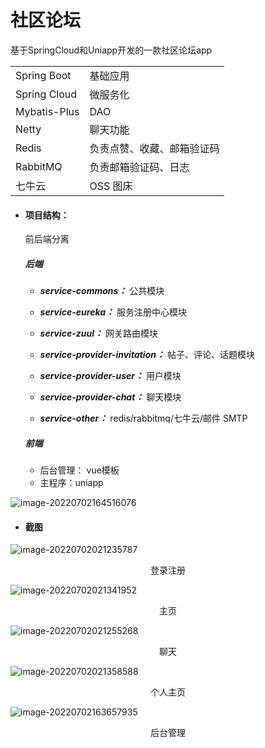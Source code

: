 # 社区论坛

基于SpringCloud和Uniapp开发的一款社区论坛app

|              |                            |
| ------------ | -------------------------- |
| Spring Boot  | 基础应用                   |
| Spring Cloud | 微服务化                   |
| Mybatis-Plus | DAO                        |
| Netty        | 聊天功能                   |
| Redis        | 负责点赞、收藏、邮箱验证码 |
| RabbitMQ     | 负责邮箱验证码、日志       |
| 七牛云       | OSS 图床                   |

- #### 项目结构：

   前后端分离

  ##### 后端

  - ***service-commons：*** 公共模块

  - ***service-eureka：*** 服务注册中心模块

  - ***service-zuul：*** 网关路由模块

  - ***service-provider-invitation：*** 帖子、评论、话题模块

  - ***service-provider-user：*** 用户模块

  - ***service-provider-chat：*** 聊天模块

  - ***service-other：*** redis/rabbitmq/七牛云/邮件 SMTP
  
  ##### 前端
  
  - 后台管理： vue模板
  - 主程序：uniapp
  
  


![image-20220702164516076](https://fastly.jsdelivr.net/gh/Hexyan/blobimge/img/202207021645118.png)

- #### 截图

![image-20220702021235787](https://fastly.jsdelivr.net/gh/Hexyan/blobimge//img/image-20220702021235787.png)

<div align = "center">登录注册</div>

![image-20220702021341952](https://fastly.jsdelivr.net/gh/Hexyan/blobimge//img/image-20220702021341952.png)

<div align = "center">主页</div>

![image-20220702021255268](https://fastly.jsdelivr.net/gh/Hexyan/blobimge/img/image-20220702021255268.png)

<div align = "center">聊天</div>

![image-20220702021358588](https://fastly.jsdelivr.net/gh/Hexyan/blobimge/img/image-20220702021358588.png)

<div align = "center">个人主页</div>

![image-20220702163657935](https://fastly.jsdelivr.net/gh/Hexyan/blobimge/img/202207021636970.png)

<div align = "center">后台管理</div>